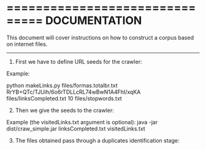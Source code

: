 ===============================
DOCUMENTATION
===============================

This document will cover instructions on how to construct a corpus based on internet files.

-----------------------------

1) First we have to define URL seeds for the crawler:

Example:

python makeLinks.py files/formas.totalbr.txt RrYB+QTc/TJUih/6o6rTDLLcRL74wBwN1A4FhI/xqKA files/linksCompleted.txt 10 files/stopwords.txt

2) Then we give the seeds to the crawler:

Example (the visitedLinks.txt argument is optional):
java -jar dist/craw_simple.jar linksCompleted.txt visitedLinks.txt

3) The files obtained pass through a duplicates identification stage:

